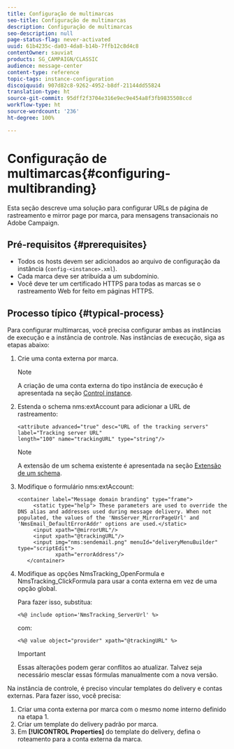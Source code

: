 ```yaml
---
title: Configuração de multimarcas
seo-title: Configuração de multimarcas
description: Configuração de multimarcas
seo-description: null
page-status-flag: never-activated
uuid: 61b4235c-da03-4da8-b14b-7ffb12c8d4c8
contentOwner: sauviat
products: SG_CAMPAIGN/CLASSIC
audience: message-center
content-type: reference
topic-tags: instance-configuration
discoiquuid: 907d82c8-9262-4952-b8df-21144dd55824
translation-type: ht
source-git-commit: 95dff2f3704e316e9ec9e454a8f3fb9835508ccd
workflow-type: ht
source-wordcount: '236'
ht-degree: 100%

---
```



# Configuração de multimarcas{#configuring-multibranding}

Esta seção descreve uma solução para configurar URLs de página de rastreamento e mirror page por marca, para mensagens transacionais no Adobe Campaign.

## Pré-requisitos {#prerequisites}

* Todos os hosts devem ser adicionados ao arquivo de configuração da instância (`config-<instance>.xml`).
* Cada marca deve ser atribuída a um subdomínio.
* Você deve ter um certificado HTTPS para todas as marcas se o rastreamento Web for feito em páginas HTTPS.

## Processo típico {#typical-process}

Para configurar multimarcas, você precisa configurar ambas as instâncias de execução e a instância de controle. Nas instâncias de execução, siga as etapas abaixo:

1. Crie uma conta externa por marca.

   >[!NOTE]
   >
   >A criação de uma conta externa do tipo instância de execução é apresentada na seção [Control instance](../../message-center/using/creating-a-shared-connection.md#control-instance).

1. Estenda o schema nms:extAccount para adicionar a URL de rastreamento:

   ```
   <attribute advanced="true" desc="URL of the tracking servers" label="Tracking server URL"
   length="100" name="trackingURL" type="string"/>
   ```

   >[!NOTE]
   >
   >A extensão de um schema existente é apresentada na seção [Extensão de um schema](../../configuration/using/extending-a-schema.md).

1. Modifique o formulário nms:extAccount:

   ```
   <container label="Message domain branding" type="frame">
        <static type="help"> These parameters are used to override the DNS alias and addresses used during message delivery. When not populated, the values of the 'NmsServer_MirrorPageUrl' and 'NmsEmail_DefaultErrorAddr' options are used.</static>
        <input xpath="@mirrorURL"/>
        <input xpath="@trackingURL"/>
        <input img="nms:sendemail.png" menuId="deliveryMenuBuilder" type="scriptEdit">
               xpath="errorAddress"/>
      </container>
   ```

1. Modifique as opções NmsTracking_OpenFormula e NmsTracking_ClickFormula para usar a conta externa em vez de uma opção global.

   Para fazer isso, substitua:

   ```
   <%@ include option='NmsTracking_ServerUrl' %>
   ```

   com:

   ```
   <%@ value object="provider" xpath="@trackingURL" %>
   ```

   >[!IMPORTANT]
   >
   >Essas alterações podem gerar conflitos ao atualizar. Talvez seja necessário mesclar essas fórmulas manualmente com a nova versão.

Na instância de controle, é preciso vincular templates do delivery e contas externas. Para fazer isso, você precisa:

1. Criar uma conta externa por marca com o mesmo nome interno definido na etapa 1.
1. Criar um template do delivery padrão por marca.
1. Em **[!UICONTROL Properties]** do template do delivery, defina o roteamento para a conta externa da marca.


